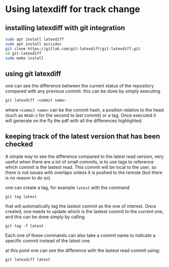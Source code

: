 # Using latexdiff for track change

## installing latexdiff with git integration

```bash
sudo apt install latexdiff
sudo apt install asciidoc
git clone https://gitlab.com/git-latexdiff/git-latexdiff.git
cd git-latexdiff
sudo make install
```

## using git latexdiff

one can see the difference between the current status of the repository compared with any previous commit.
this can be done by simply executing

```bash
git latexdiff <commit name>
```

where `<commit name>` can be the commit hash, a position relative to the head (such as `HEAD~2` for the second to last commit) or a tag.
Once executed it will generate on the fly the pdf with all the differences highlighted.

## keeping track of the latest version that has been checked
A simple way to see the difference compared to the latest read version, very useful when there are a lot of small commits, is to use tags to reference which commit is the lastest read.
This commit will be local to the user, so there is not issues with overlaps unless it is pushed to the remote (but there is no reason to do so).

one can create a tag, for example `latest` with the command

`git tag latest`

that will automatically tag the lastest commit as the one of interest.
Once created, one needs to update which is the lastest commit to the current one, and this can be done simply by calling

`git tag -f latest`

Each one of these commands can also take a commit name to indicate a specific commit instead of the latest one.

at this point one can see the difference with the lastest read commit using:

`git latexdiff latest`
